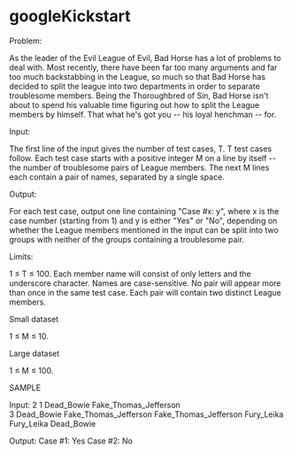 # googleKickstart
Problem:

As the leader of the Evil League of Evil, Bad Horse has a lot of problems to deal with. 
Most recently, there have been far too many arguments and far too much backstabbing in the League,
so much so that Bad Horse has decided to split the league into two departments in order to separate troublesome members. 
Being the Thoroughbred of Sin, Bad Horse isn't about to spend his valuable time figuring out how to split the League members by himself. 
That what he's got you -- his loyal henchman -- for.

Input:

The first line of the input gives the number of test cases, T. T test cases follow. 
Each test case starts with a positive integer M on a line by itself -- the number of troublesome pairs of League members. 
The next M lines each contain a pair of names, separated by a single space.

Output:

For each test case, output one line containing "Case #x: y", where x is the case number (starting from 1) and y is either "Yes" or "No", 
depending on whether the League members mentioned in the input can be split into two groups with neither of the groups containing a troublesome pair.

Limits:

1 ≤ T ≤ 100.
Each member name will consist of only letters and the underscore character.
Names are case-sensitive.
No pair will appear more than once in the same test case.
Each pair will contain two distinct League members.

Small dataset

1 ≤ M ≤ 10.

Large dataset

1 ≤ M ≤ 100.

SAMPLE

Input:
2
1
Dead_Bowie Fake_Thomas_Jefferson      
3
Dead_Bowie Fake_Thomas_Jefferson
Fake_Thomas_Jefferson Fury_Leika
Fury_Leika Dead_Bowie

 	
Output:
Case #1: Yes
Case #2: No

